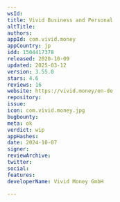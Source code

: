 ```yaml
---
wsId: 
title: Vivid Business and Personal
altTitle: 
authors: 
appId: com.vivid.money
appCountry: jp
idd: 1504417378
released: 2020-10-09
updated: 2025-03-12
version: 3.55.0
stars: 4.6
reviews: 16
website: https://vivid.money/en-de
repository: 
issue: 
icon: com.vivid.money.jpg
bugbounty: 
meta: ok
verdict: wip
appHashes: 
date: 2024-10-07
signer: 
reviewArchive: 
twitter: 
social: 
features: 
developerName: Vivid Money GmbH

---
```


